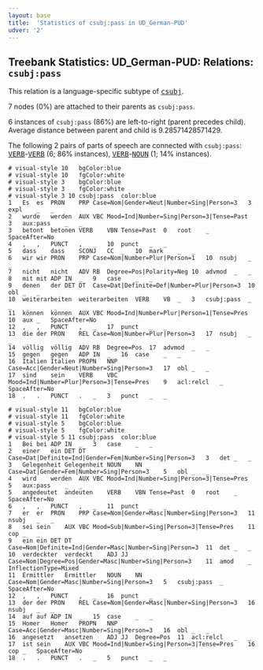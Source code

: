 ```yaml
---
layout: base
title:  'Statistics of csubj:pass in UD_German-PUD'
udver: '2'
---
```


## Treebank Statistics: UD_German-PUD: Relations: `csubj:pass`

This relation is a language-specific subtype of <tt><a href="de_pud-dep-csubj.html">csubj</a></tt>.

7 nodes (0%) are attached to their parents as `csubj:pass`.

6 instances of `csubj:pass` (86%) are left-to-right (parent precedes child).
Average distance between parent and child is 9.28571428571429.

The following 2 pairs of parts of speech are connected with `csubj:pass`: <tt><a href="de_pud-pos-VERB.html">VERB</a></tt>-<tt><a href="de_pud-pos-VERB.html">VERB</a></tt> (6; 86% instances), <tt><a href="de_pud-pos-VERB.html">VERB</a></tt>-<tt><a href="de_pud-pos-NOUN.html">NOUN</a></tt> (1; 14% instances).


~~~ conllu
# visual-style 10	bgColor:blue
# visual-style 10	fgColor:white
# visual-style 3	bgColor:blue
# visual-style 3	fgColor:white
# visual-style 3 10 csubj:pass	color:blue
1	Es	es	PRON	PRP	Case=Nom|Gender=Neut|Number=Sing|Person=3	3	expl	_	_
2	wurde	werden	AUX	VBC	Mood=Ind|Number=Sing|Person=3|Tense=Past	3	aux:pass	_	_
3	betont	betonen	VERB	VBN	Tense=Past	0	root	_	SpaceAfter=No
4	,	,	PUNCT	,	_	10	punct	_	_
5	dass	dass	SCONJ	CC	_	10	mark	_	_
6	wir	wir	PRON	PRP	Case=Nom|Number=Plur|Person=1	10	nsubj	_	_
7	nicht	nicht	ADV	RB	Degree=Pos|Polarity=Neg	10	advmod	_	_
8	mit	mit	ADP	IN	_	9	case	_	_
9	denen	der	DET	DT	Case=Dat|Definite=Def|Number=Plur|Person=3	10	obl	_	_
10	weiterarbeiten	weiterarbeiten	VERB	VB	_	3	csubj:pass	_	_
11	können	können	AUX	VBC	Mood=Ind|Number=Plur|Person=1|Tense=Pres	10	aux	_	SpaceAfter=No
12	,	,	PUNCT	,	_	17	punct	_	_
13	die	der	PRON	REL	Case=Nom|Number=Plur|Person=3	17	nsubj	_	_
14	völlig	völlig	ADV	RB	Degree=Pos	17	advmod	_	_
15	gegen	gegen	ADP	IN	_	16	case	_	_
16	Italien	Italien	PROPN	NNP	Case=Acc|Gender=Neut|Number=Sing|Person=3	17	obl	_	_
17	sind	sein	VERB	VBC	Mood=Ind|Number=Plur|Person=3|Tense=Pres	9	acl:relcl	_	SpaceAfter=No
18	.	.	PUNCT	.	_	3	punct	_	_

~~~


~~~ conllu
# visual-style 11	bgColor:blue
# visual-style 11	fgColor:white
# visual-style 5	bgColor:blue
# visual-style 5	fgColor:white
# visual-style 5 11 csubj:pass	color:blue
1	Bei	bei	ADP	IN	_	3	case	_	_
2	einer	ein	DET	DT	Case=Dat|Definite=Ind|Gender=Fem|Number=Sing|Person=3	3	det	_	_
3	Gelegenheit	Gelegenheit	NOUN	NN	Case=Dat|Gender=Fem|Number=Sing|Person=3	5	obl	_	_
4	wird	werden	AUX	VBC	Mood=Ind|Number=Sing|Person=3|Tense=Pres	5	aux:pass	_	_
5	angedeutet	andeuten	VERB	VBN	Tense=Past	0	root	_	SpaceAfter=No
6	,	,	PUNCT	,	_	11	punct	_	_
7	er	er	PRON	PRP	Case=Nom|Gender=Masc|Number=Sing|Person=3	11	nsubj	_	_
8	sei	sein	AUX	VBC	Mood=Sub|Number=Sing|Person=3|Tense=Pres	11	cop	_	_
9	ein	ein	DET	DT	Case=Nom|Definite=Ind|Gender=Masc|Number=Sing|Person=3	11	det	_	_
10	verdeckter	verdeckt	ADJ	JJ	Case=Nom|Degree=Pos|Gender=Masc|Number=Sing|Person=3	11	amod	_	InflectionType=Mixed
11	Ermittler	Ermittler	NOUN	NN	Case=Nom|Gender=Masc|Number=Sing|Person=3	5	csubj:pass	_	SpaceAfter=No
12	,	,	PUNCT	,	_	16	punct	_	_
13	der	der	PRON	REL	Case=Nom|Gender=Masc|Number=Sing|Person=3	16	nsubj	_	_
14	auf	auf	ADP	IN	_	15	case	_	_
15	Homer	Homer	PROPN	NNP	Case=Acc|Gender=Masc|Number=Sing|Person=3	16	obl	_	_
16	angesetzt	ansetzen	ADJ	JJ	Degree=Pos	11	acl:relcl	_	_
17	ist	sein	AUX	VBC	Mood=Ind|Number=Sing|Person=3|Tense=Pres	16	cop	_	SpaceAfter=No
18	.	.	PUNCT	.	_	5	punct	_	_

~~~


